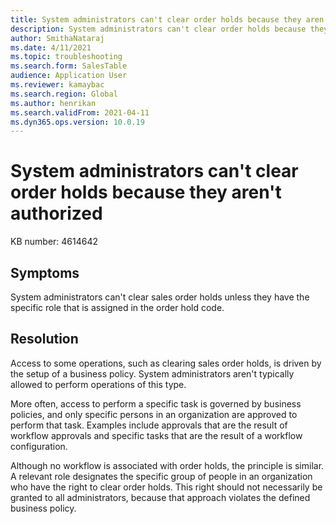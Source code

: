 ```yaml
---
title: System administrators can't clear order holds because they aren't authorized
description: System administrators can't clear order holds because they aren't authorized.
author: SmithaNataraj
ms.date: 4/11/2021
ms.topic: troubleshooting
ms.search.form: SalesTable
audience: Application User
ms.reviewer: kamaybac
ms.search.region: Global
ms.author: henrikan
ms.search.validFrom: 2021-04-11
ms.dyn365.ops.version: 10.0.19
---
```


# System administrators can't clear order holds because they aren't authorized

KB number: 4614642

## Symptoms

System administrators can't clear sales order holds unless they have the specific role that is assigned in the order hold code.

## Resolution

Access to some operations, such as clearing sales order holds, is driven by the setup of a business policy. System administrators aren't typically allowed to perform operations of this type. 

More often, access to perform a specific task is governed by business policies, and only specific persons in an organization are approved to perform that task. Examples include approvals that are the result of workflow approvals and specific tasks that are the result of a workflow configuration.

Although no workflow is associated with order holds, the principle is similar. A relevant role designates the specific group of people in an organization who have the right to clear order holds. This right should not necessarily be granted to all administrators, because that approach violates the defined business policy.
